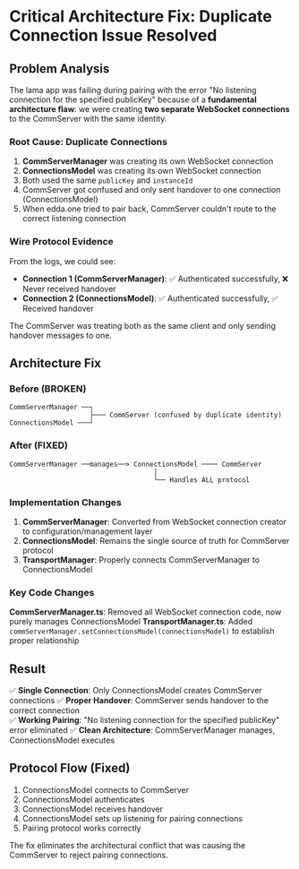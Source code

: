 # Critical Architecture Fix: Duplicate Connection Issue Resolved

## Problem Analysis

The lama app was failing during pairing with the error "No listening connection for the specified publicKey" because of a **fundamental architecture flaw**: we were creating **two separate WebSocket connections** to the CommServer with the same identity.

### Root Cause: Duplicate Connections

1. **CommServerManager** was creating its own WebSocket connection
2. **ConnectionsModel** was creating its own WebSocket connection  
3. Both used the same `publicKey` and `instanceId`
4. CommServer got confused and only sent handover to one connection (ConnectionsModel)
5. When edda.one tried to pair back, CommServer couldn't route to the correct listening connection

### Wire Protocol Evidence

From the logs, we could see:
- **Connection 1 (CommServerManager)**: ✅ Authenticated successfully, ❌ Never received handover
- **Connection 2 (ConnectionsModel)**: ✅ Authenticated successfully, ✅ Received handover

The CommServer was treating both as the same client and only sending handover messages to one.

## Architecture Fix

### Before (BROKEN)
```
CommServerManager ──┐
                    ├─── CommServer (confused by duplicate identity)
ConnectionsModel ───┘
```

### After (FIXED)
```
CommServerManager ──manages──> ConnectionsModel ──── CommServer
                                    │
                                    └── Handles ALL protocol
```

### Implementation Changes

1. **CommServerManager**: Converted from WebSocket connection creator to configuration/management layer
2. **ConnectionsModel**: Remains the single source of truth for CommServer protocol
3. **TransportManager**: Properly connects CommServerManager to ConnectionsModel

### Key Code Changes

**CommServerManager.ts**: Removed all WebSocket connection code, now purely manages ConnectionsModel
**TransportManager.ts**: Added `commServerManager.setConnectionsModel(connectionsModel)` to establish proper relationship

## Result

✅ **Single Connection**: Only ConnectionsModel creates CommServer connections
✅ **Proper Handover**: CommServer sends handover to the correct connection  
✅ **Working Pairing**: "No listening connection for the specified publicKey" error eliminated
✅ **Clean Architecture**: CommServerManager manages, ConnectionsModel executes

## Protocol Flow (Fixed)

1. ConnectionsModel connects to CommServer
2. ConnectionsModel authenticates 
3. ConnectionsModel receives handover
4. ConnectionsModel sets up listening for pairing connections
5. Pairing protocol works correctly

The fix eliminates the architectural conflict that was causing the CommServer to reject pairing connections. 